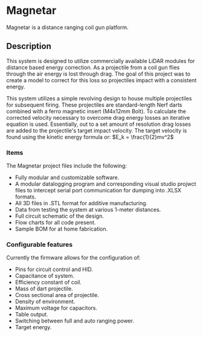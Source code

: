 # Magnetar
Magnetar is a distance ranging coil gun platform.

## Description
This system is designed to utilize commercially available LiDAR modules for distance based energy correction. As a projectile from a coil gun flies through the air energy is lost through drag. The goal of this project was to create a model to correct for this loss so projectiles impact with a consistent energy.

This system utilizes a simple revolving design to house multiple projectiles for subsequent firing. These projectiles are standard-length Nerf darts combined with a ferro magnetic insert (M4x12mm Bolt). To calculate the corrected velocity necessary to overcome drag energy losses an iterative equation is used. Essentially, out to a set amount of resolution drag losses are added to the projectile's target impact velocity. The target velocity is found using the kinetic energy formula or: $`E_k = \frac{1}{2}mv^2`$

### Items
The Magnetar project files include the following: 
- Fully modular and customizable software.
- A modular datalogging program and corresponding visual studio projwct files to intercept serial port communication for dumping into .XLSX formats.
- All 3D files in .STL format for additive manufacturing.
- Data from testing the system at various 1-meter distances.
- Full circuit schematic of the design.
- Flow charts for all code present.
- Sample BOM for at home fabrication.

### Configurable features
Currently the firmware allows for the configuration of:
- Pins for circuit control and HID.
- Capacitance of system.
- Efficiency constant of coil.
- Mass of dart projectile.
- Cross sectional area of projectile.
- Density of environment.
- Maximum voltage for capacitors.
- Table output.
- Switching between full and auto ranging power.
- Target energy.


